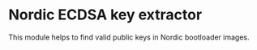 # Nordic ECDSA key extractor

This module helps to find valid public keys in Nordic bootloader images.
